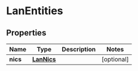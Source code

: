 

# LanEntities

## Properties

Name | Type | Description | Notes
------------ | ------------- | ------------- | -------------
**nics** | [**LanNics**](LanNics.md) |  |  [optional]



